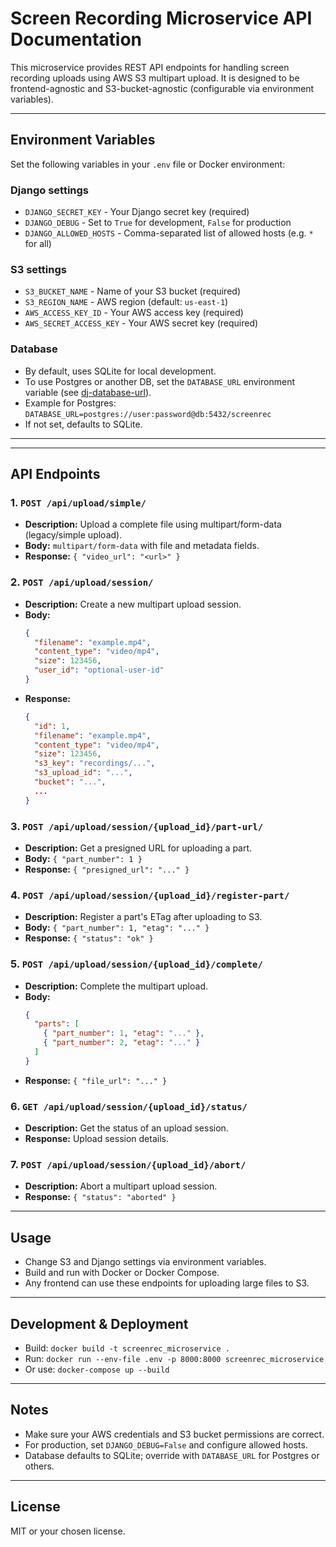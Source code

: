 
# Screen Recording Microservice API Documentation

This microservice provides REST API endpoints for handling screen recording uploads using AWS S3 multipart upload. It is designed to be frontend-agnostic and S3-bucket-agnostic (configurable via environment variables).

---


## Environment Variables
Set the following variables in your `.env` file or Docker environment:

### Django settings
- `DJANGO_SECRET_KEY` - Your Django secret key (required)
- `DJANGO_DEBUG` - Set to `True` for development, `False` for production
- `DJANGO_ALLOWED_HOSTS` - Comma-separated list of allowed hosts (e.g. `*` for all)

### S3 settings
- `S3_BUCKET_NAME` - Name of your S3 bucket (required)
- `S3_REGION_NAME` - AWS region (default: `us-east-1`)
- `AWS_ACCESS_KEY_ID` - Your AWS access key (required)
- `AWS_SECRET_ACCESS_KEY` - Your AWS secret key (required)

### Database
- By default, uses SQLite for local development.
- To use Postgres or another DB, set the `DATABASE_URL` environment variable (see [dj-database-url](https://github.com/jacobian/dj-database-url)).
- Example for Postgres: `DATABASE_URL=postgres://user:password@db:5432/screenrec`
- If not set, defaults to SQLite.

---

---

## API Endpoints

### 1. `POST /api/upload/simple/`
- **Description:** Upload a complete file using multipart/form-data (legacy/simple upload).
- **Body:** `multipart/form-data` with file and metadata fields.
- **Response:** `{ "video_url": "<url>" }`

### 2. `POST /api/upload/session/`
- **Description:** Create a new multipart upload session.
- **Body:**
  ```json
  {
    "filename": "example.mp4",
    "content_type": "video/mp4",
    "size": 123456,
    "user_id": "optional-user-id"
  }
  ```
- **Response:**
  ```json
  {
    "id": 1,
    "filename": "example.mp4",
    "content_type": "video/mp4",
    "size": 123456,
    "s3_key": "recordings/...",
    "s3_upload_id": "...",
    "bucket": "...",
    ...
  }
  ```

### 3. `POST /api/upload/session/{upload_id}/part-url/`
- **Description:** Get a presigned URL for uploading a part.
- **Body:** `{ "part_number": 1 }`
- **Response:** `{ "presigned_url": "..." }`

### 4. `POST /api/upload/session/{upload_id}/register-part/`
- **Description:** Register a part's ETag after uploading to S3.
- **Body:** `{ "part_number": 1, "etag": "..." }`
- **Response:** `{ "status": "ok" }`

### 5. `POST /api/upload/session/{upload_id}/complete/`
- **Description:** Complete the multipart upload.
- **Body:**
  ```json
  {
    "parts": [
      { "part_number": 1, "etag": "..." },
      { "part_number": 2, "etag": "..." }
    ]
  }
  ```
- **Response:** `{ "file_url": "..." }`

### 6. `GET /api/upload/session/{upload_id}/status/`
- **Description:** Get the status of an upload session.
- **Response:** Upload session details.

### 7. `POST /api/upload/session/{upload_id}/abort/`
- **Description:** Abort a multipart upload session.
- **Response:** `{ "status": "aborted" }`

---

## Usage
- Change S3 and Django settings via environment variables.
- Build and run with Docker or Docker Compose.
- Any frontend can use these endpoints for uploading large files to S3.

---

## Development & Deployment
- Build: `docker build -t screenrec_microservice .`
- Run: `docker run --env-file .env -p 8000:8000 screenrec_microservice`
- Or use: `docker-compose up --build`

---

## Notes
- Make sure your AWS credentials and S3 bucket permissions are correct.
- For production, set `DJANGO_DEBUG=False` and configure allowed hosts.
- Database defaults to SQLite; override with `DATABASE_URL` for Postgres or others.

---

## License
MIT or your chosen license.
